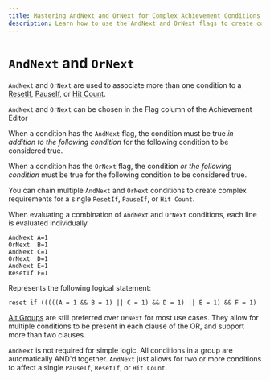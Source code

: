 ```yaml
---
title: Mastering AndNext and OrNext for Complex Achievement Conditions
description: Learn how to use the AndNext and OrNext flags to create complex conditional logic for ResetIf, PauseIf, and hit counts in achievement conditions, enabling intricate and flexible achievement requirements.
---
```


# `AndNext` and `OrNext`

`AndNext` and `OrNext` are used to associate more than one condition to a [ResetIf](/developer-docs/flags/resetif), [PauseIf](/developer-docs/flags/pauseif), or [Hit Count](/developer-docs/hit-counts).

`AndNext` and `OrNext` can be chosen in the Flag column of the Achievement Editor

When a condition has the `AndNext` flag, the condition must be true _in addition to the following condition_ for the following condition to be considered true.

When a condition has the `OrNext` flag, the condition _or the following condition_ must be true for the following condition to be considered true.

You can chain multiple `AndNext` and `OrNext` conditions to create complex requirements for a single `ResetIf`, `PauseIf`, or `Hit Count`.

When evaluating a combination of `AndNext` and `OrNext` conditions, each line is evaluated individually.

```
AndNext A=1
OrNext  B=1
AndNext C=1
OrNext  D=1
AndNext E=1
ResetIf F=1
```

Represents the following logical statement:

```
reset if (((((A = 1 && B = 1) || C = 1) && D = 1) || E = 1) && F = 1)
```

[Alt Groups](/developer-docs/alt-groups) are still preferred over `OrNext` for most use cases. They allow for multiple conditions to be present in each clause of the OR, and support more than two clauses.

`AndNext` is not required for simple logic. All conditions in a group are automatically AND'd together. `AndNext` just allows for two or more conditions to affect a single `PauseIf`, `ResetIf`, or `Hit Count`.
